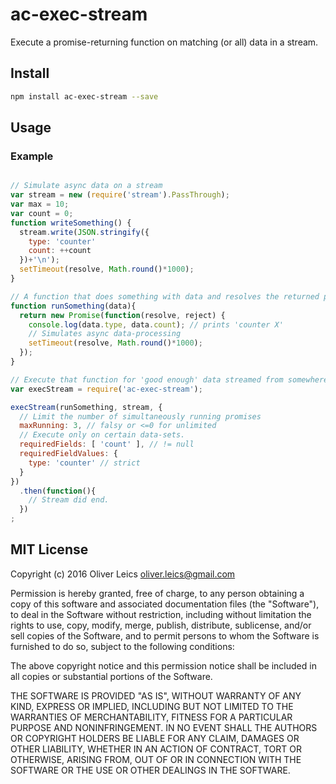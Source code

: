 
ac-exec-stream
===============

Execute a promise-returning function on matching (or all) data in a stream.

Install
-------

```sh
npm install ac-exec-stream --save
```

Usage
-----

### Example

```js

// Simulate async data on a stream
var stream = new (require('stream').PassThrough);
var max = 10;
var count = 0;
function writeSomething() {
  stream.write(JSON.stringify({
    type: 'counter'
    count: ++count
  })+'\n');
  setTimeout(resolve, Math.round()*1000);
}

// A function that does something with data and resolves the returned promise when done.
function runSomething(data){
  return new Promise(function(resolve, reject) {
    console.log(data.type, data.count); // prints 'counter X'
    // Simulates async data-processing
    setTimeout(resolve, Math.round()*1000);
  });
}

// Execute that function for 'good enough' data streamed from somewhere else
var execStream = require('ac-exec-stream');

execStream(runSomething, stream, {
  // Limit the number of simultaneously running promises
  maxRunning: 3, // falsy or <=0 for unlimited
  // Execute only on certain data-sets.
  requiredFields: [ 'count' ], // != null
  requiredFieldValues: {
    type: 'counter' // strict
  }
})
  .then(function(){
    // Stream did end.
  })
;

```

MIT License
-----------

Copyright (c) 2016 Oliver Leics <oliver.leics@gmail.com>

Permission is hereby granted, free of charge, to any person obtaining a copy of this software and associated documentation files (the "Software"), to deal in the Software without restriction, including without limitation the rights to use, copy, modify, merge, publish, distribute, sublicense, and/or sell copies of the Software, and to permit persons to whom the Software is furnished to do so, subject to the following conditions:

The above copyright notice and this permission notice shall be included in all copies or substantial portions of the Software.

THE SOFTWARE IS PROVIDED "AS IS", WITHOUT WARRANTY OF ANY KIND, EXPRESS OR IMPLIED, INCLUDING BUT NOT LIMITED TO THE WARRANTIES OF MERCHANTABILITY, FITNESS FOR A PARTICULAR PURPOSE AND NONINFRINGEMENT. IN NO EVENT SHALL THE AUTHORS OR COPYRIGHT HOLDERS BE LIABLE FOR ANY CLAIM, DAMAGES OR OTHER LIABILITY, WHETHER IN AN ACTION OF CONTRACT, TORT OR OTHERWISE, ARISING FROM, OUT OF OR IN CONNECTION WITH THE SOFTWARE OR THE USE OR OTHER DEALINGS IN THE SOFTWARE.
